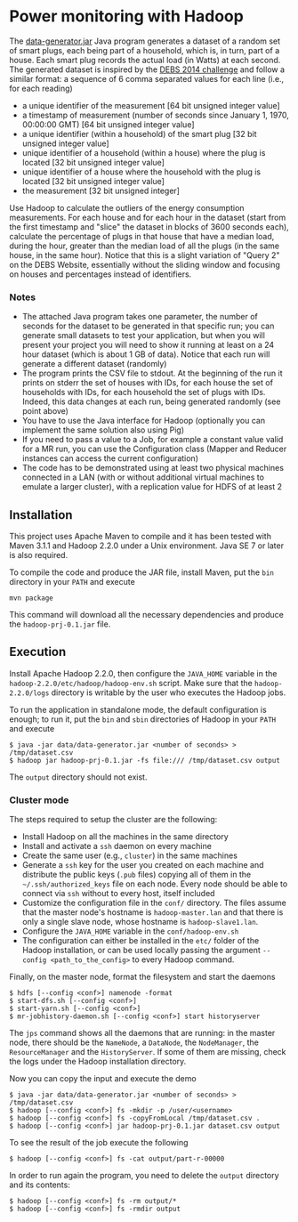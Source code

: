Power monitoring with Hadoop
============================

The [data-generator.jar](http://corsi.dei.polimi.it/distsys/pub/data-generator.jar)
Java program generates a dataset of a random set of smart plugs, each being
part of a household, which is, in turn, part of a house.
Each smart plug records the actual load (in Watts) at each second. The
generated dataset is inspired by the [DEBS 2014
challenge](http://www.cse.iitb.ac.in/debs2014/?page_id=42) and follow a similar
format: a sequence of 6 comma separated values for each line (i.e., for each
reading)

* a unique identifier of the measurement [64 bit unsigned integer value]
* a timestamp of measurement (number of seconds since January 1, 1970, 00:00:00
  GMT) [64 bit unsigned integer value]
* a unique identifier (within a household) of the smart plug [32 bit unsigned
  integer value]
* unique identifier of a household (within a house) where the plug is located
  [32 bit unsigned integer value]
* unique identifier of a house where the household with the plug is located [32
  bit unsigned integer value]
* the measurement [32 bit unsigned integer]

Use Hadoop to calculate the outliers of the energy consumption measurements.
For each house and for each hour in the dataset (start from the first timestamp
and "slice" the dataset in blocks of 3600 seconds each), calculate the
percentage of plugs in that house that have a median load, during the hour,
greater than the median load of all the plugs (in the same house, in the same
hour). Notice that this is a slight variation of "Query 2" on the DEBS Website,
essentially without the sliding window and focusing on houses and percentages
instead of identifiers.

### Notes

* The attached Java program takes one parameter, the number of seconds for the
  dataset to be generated in that specific run; you can generate small datasets
  to test your application, but when you will present your project you will
  need to show it running at least on a 24 hour dataset (which is about 1 GB of
  data). Notice that each run will generate a different dataset (randomly)
* The program prints the CSV file to stdout. At the beginning of the run it
  prints on stderr the set of houses with IDs, for each house the set of
  households with IDs, for each household the set of plugs with IDs. Indeed,
  this data changes at each run, being generated randomly (see point above)
* You have to use the Java interface for Hadoop (optionally you can implement
  the same solution also using Pig)
* If you need to pass a value to a Job, for example a constant value valid for
  a MR run, you can use the Configuration class (Mapper and Reducer instances
  can access the current configuration)
* The code has to be demonstrated using at least two physical machines
  connected in a LAN (with or without additional virtual machines to emulate a
  larger cluster), with a replication value for HDFS of at least 2


## Installation

This project uses Apache Maven to compile and it has been tested with Maven 3.1.1 and Hadoop 2.2.0 under a Unix environment.
Java SE 7 or later is also required.

To compile the code and produce the JAR file, install Maven, put the `bin` directory in your `PATH` and execute

```
mvn package
```

This command will download all the necessary dependencies and produce the `hadoop-prj-0.1.jar` file.

## Execution

Install Apache Hadoop 2.2.0, then configure the `JAVA_HOME` variable in the `hadoop-2.2.0/etc/hadoop/hadoop-env.sh` script.
Make sure that the `hadoop-2.2.0/logs` directory is writable by the user who executes the Hadoop jobs.

To run the application in standalone mode, the default configuration is enough; to run it, put the `bin` and `sbin` directories of Hadoop in your `PATH` and execute
```
$ java -jar data/data-generator.jar <number of seconds> > /tmp/dataset.csv
$ hadoop jar hadoop-prj-0.1.jar -fs file:/// /tmp/dataset.csv output
```
The `output` directory should not exist.

### Cluster mode

The steps required to setup the cluster are the following:
* Install Hadoop on all the machines in the same directory
* Install and activate a `ssh` daemon on every machine
* Create the same user (e.g., `cluster`) in the same machines
* Generate a `ssh` key for the user you created on each machine
  and distribute the public keys (`.pub` files) copying all of them
  in the `~/.ssh/authorized_keys` file on each node. Every node should
  be able to connect via `ssh` without to every host, itself included
* Customize the configuration file in the `conf/` directory. The files assume
  that the master node's hostname is `hadoop-master.lan` and that there is only a
  single slave node, whose hostname is `hadoop-slave1.lan`.
* Configure the `JAVA_HOME` variable in the `conf/hadoop-env.sh`
* The configuration can either be installed
  in the `etc/` folder of the Hadoop installation, or can be used locally
  passing the argument `--config <path_to_the_config>` to every Hadoop command.

Finally, on the master node, format the filesystem and start the daemons
```
$ hdfs [--config <conf>] namenode -format
$ start-dfs.sh [--config <conf>]
$ start-yarn.sh [--config <conf>]
$ mr-jobhistory-daemon.sh [--config <conf>] start historyserver
```
The `jps` command shows all the daemons that are running: in the master node, there should be the `NameNode`, a `DataNode`, the `NodeManager`, the `ResourceManager` and the `HistoryServer`.
If some of them are missing, check the logs under the Hadoop installation directory.

Now you can copy the input and execute the demo
```
$ java -jar data/data-generator.jar <number of seconds> > /tmp/dataset.csv
$ hadoop [--config <conf>] fs -mkdir -p /user/<username>
$ hadoop [--config <conf>] fs -copyFromLocal /tmp/dataset.csv .
$ hadoop [--config <conf>] jar hadoop-prj-0.1.jar dataset.csv output
```
To see the result of the job execute the following
```
$ hadoop [--config <conf>] fs -cat output/part-r-00000
```
In order to run again the program, you need to delete the `output` directory and its contents:
```
$ hadoop [--config <conf>] fs -rm output/*
$ hadoop [--config <conf>] fs -rmdir output
```
